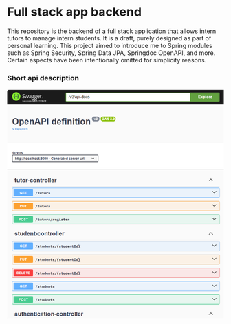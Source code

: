 # Full stack app backend

This repository is the backend of a full stack application that allows intern tutors to manage intern students. 
It is a draft, purely designed as part of personal learning. This project aimed to introduce me to Spring modules 
such as Spring Security, Spring Data JPA, Springdoc OpenAPI, and more. Certain aspects have been intentionally omitted
for simplicity reasons.

### Short api description
![open api screenshot](img/screenshot_open_api.png)
